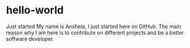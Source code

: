 # hello-world
Just started
My name is Anxhela, I just started here on GitHub. 
The main reason why I am here is to contribute on different projects and be a better software developer.
